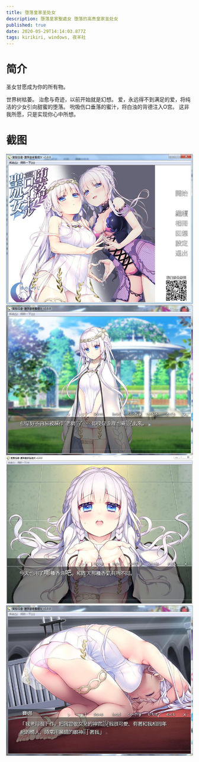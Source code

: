 ```yaml
---
title: 堕落皇家圣处女
description: 墮落皇家聖處女 堕落的高贵皇家圣处女
published: true
date: 2020-05-29T14:14:03.877Z
tags: kirikiri, windows, 夜羊社
---
```


# 简介
圣女甘愿成为你的所有物。

世界树枯萎。
治愈与奇迹，以前开始就是幻想。
爱，永远得不到满足的爱，将纯洁的少女引向甜蜜的堕落。
吮吸伤口垂落的蜜汁，将白浊的背德注入O宫。
这非我所愿，只是实现你心中所想。

# 截图
![1.jpg](/pic/堕落皇家圣处女/1.jpg)
![2.jpg](/pic/堕落皇家圣处女/2.jpg)
![3.jpg](/pic/堕落皇家圣处女/3.jpg)
![4.jpg](/pic/堕落皇家圣处女/4.jpg)
